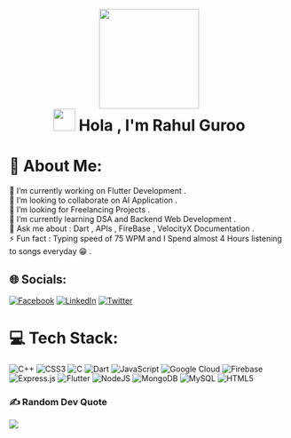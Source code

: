 <h1  align="center">
<img src="https://user-images.githubusercontent.com/89357402/179116413-63895220-b828-4d98-a7bf-c663e8b84c67.gif" alt=""> <br> </br> 
<img src="https://camo.githubusercontent.com/8bf6f6d78abc81fcf9c49f10649423e73ea44bc248e83aaae8759d401c829a84/68747470733a2f2f70687973696373677572756b756c2e66696c65732e776f726470726573732e636f6d2f323031392f30322f6368617261637465722d312e676966" width="180"><br><img src="https://user-images.githubusercontent.com/89357402/176206087-ad5a9d5a-be7d-4c7d-8f40-790a2cd0e3fc.gif" width="40">
 Hola , I'm Rahul Guroo  </h1> 
 <h1 <br> 💫 About Me: <br> </h1>

🔭 I’m currently working on Flutter Development .<br>👯 I’m looking to collaborate on AI Application .<br>🤝 I’m looking for Freelancing Projects .<br>🌱 I’m currently learning DSA and Backend Web Development .<br>💬 Ask me about : Dart , APIs , FireBase , VelocityX Documentation .<br>⚡ Fun fact : Typing speed of 75 WPM and I Spend almost 4 Hours listening to songs everyday 😁 .


## 🌐 Socials:
[![Facebook](https://img.shields.io/badge/Facebook-%231877F2.svg?logo=Facebook&logoColor=white)](https://facebook.com/rahul.guroo.1) [![LinkedIn](https://img.shields.io/badge/LinkedIn-%230077B5.svg?logo=linkedin&logoColor=white)](https://linkedin.com/in/rahul-guroo-53832821a) [![Twitter](https://img.shields.io/badge/Twitter-%231DA1F2.svg?logo=Twitter&logoColor=white)](https://twitter.com/@rahul_guroo) 




# 💻 Tech Stack:
![C++](https://img.shields.io/badge/c++-%2300599C.svg?style=flat-square&logo=c%2B%2B&logoColor=white) ![CSS3](https://img.shields.io/badge/css3-%231572B6.svg?style=flat-square&logo=css3&logoColor=white) ![C](https://img.shields.io/badge/c-%2300599C.svg?style=flat-square&logo=c&logoColor=white) ![Dart](https://img.shields.io/badge/dart-%230175C2.svg?style=flat-square&logo=dart&logoColor=white) ![JavaScript](https://img.shields.io/badge/javascript-%23323330.svg?style=flat-square&logo=javascript&logoColor=%23F7DF1E) ![Google Cloud](https://img.shields.io/badge/Google%20Cloud-%234285F4.svg?style=flat-square&logo=google-cloud&logoColor=white) ![Firebase](https://img.shields.io/badge/firebase-%23039BE5.svg?style=flat-square&logo=firebase) ![Express.js](https://img.shields.io/badge/express.js-%23404d59.svg?style=flat-square&logo=express&logoColor=%2361DAFB) ![Flutter](https://img.shields.io/badge/Flutter-%2302569B.svg?style=flat-square&logo=Flutter&logoColor=white) ![NodeJS](https://img.shields.io/badge/node.js-6DA55F?style=flat-square&logo=node.js&logoColor=white) ![MongoDB](https://img.shields.io/badge/MongoDB-%234ea94b.svg?style=flat-square&logo=mongodb&logoColor=white) ![MySQL](https://img.shields.io/badge/mysql-%2300f.svg?style=flat-square&logo=mysql&logoColor=white) ![HTML5](https://img.shields.io/badge/html5-%23E34F26.svg?style=flat-square&logo=html5&logoColor=white)

### ✍️ Random Dev Quote
![](https://quotes-github-readme.vercel.app/api?type=vetical&theme=radical)

